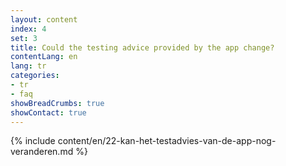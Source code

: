 ```yaml
---
layout: content
index: 4
set: 3
title: Could the testing advice provided by the app change?
contentLang: en
lang: tr
categories:
- tr
- faq
showBreadCrumbs: true
showContact: true
---
```

{% include content/en/22-kan-het-testadvies-van-de-app-nog-veranderen.md %}
